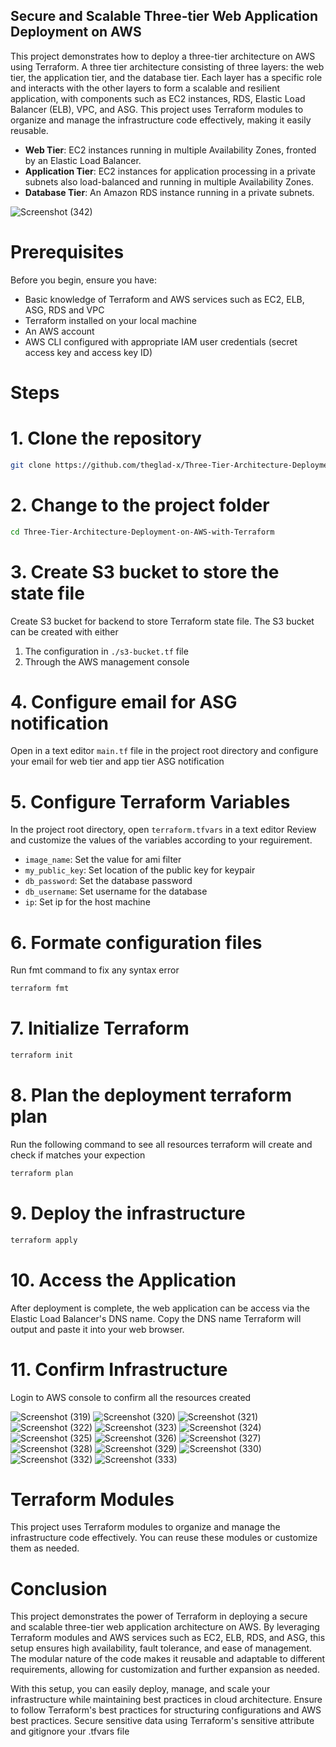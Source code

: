## Secure and Scalable Three-tier Web Application Deployment on AWS
This project demonstrates how to deploy a three-tier architecture on AWS using Terraform. A three tier architecture consisting of three layers: the web tier, the application tier, and the database tier. Each layer has a specific role and interacts with the other layers to form a scalable and resilient application, with components such as EC2 instances, RDS, Elastic Load Balancer (ELB), VPC, and ASG.
This project uses Terraform modules to organize and manage the infrastructure code effectively, making it easily reusable. 
- **Web Tier**: EC2 instances running in multiple Availability Zones, fronted by an Elastic Load Balancer.
- **Application Tier**: EC2 instances for application processing in a private subnets also load-balanced and running in multiple Availability Zones.
- **Database Tier**: An Amazon RDS instance running in a private subnets.

![Screenshot (342)](https://github.com/user-attachments/assets/1f694035-a7ac-4ac9-b372-4b92d2b8c5d4)

# Prerequisites
Before you begin, ensure you have:
- Basic knowledge of Terraform and AWS services such as EC2, ELB, ASG, RDS and VPC
- Terraform installed on your local machine
- An AWS account
- AWS CLI configured with appropriate IAM user credentials (secret access key and access key ID)

# Steps

# 1. Clone the repository
``` bash
git clone https://github.com/theglad-x/Three-Tier-Architecture-Deployment-on-AWS-with-Terraform.git
```

# 2. Change to the project folder
``` bash
cd Three-Tier-Architecture-Deployment-on-AWS-with-Terraform
```

# 3. Create S3 bucket to store the state file
Create S3 bucket for backend to store Terraform state file. The S3 bucket can be created with either
1. The configuration in `./s3-bucket.tf` file
2. Through the AWS management console

# 4. Configure email for ASG notification
Open in a text editor `main.tf` file in the project root directory and configure your email for web tier and app tier ASG notification

# 5. Configure Terraform Variables
In the project root directory, open `terraform.tfvars` in a text editor
Review and customize the values of the variables according to your reguirement.
- `image_name`: Set the value for ami filter
- `my_public_key`: Set location of the public key for keypair
- `db_password`: Set the database password
- `db_username`: Set username for the database
- `ip`: Set ip for the host machine

# 6. Formate configuration files
Run fmt command to fix any syntax error
```bash 
terraform fmt
```

# 7. Initialize Terraform
```bash
terraform init
```

# 8. Plan the deployment terraform plan
Run the following command to see all resources terraform will create and check if matches your expection
```bash 
terraform plan
```

# 9. Deploy the infrastructure
```bash 
terraform apply
```

# 10. Access the Application

After deployment is complete, the web application can be access via the Elastic Load Balancer's DNS name.
Copy the DNS name Terraform will output and paste it into your web browser.

# 11. Confirm Infrastructure
Login to AWS console to confirm all the resources created

![Screenshot (319)](https://github.com/user-attachments/assets/d07818de-fde2-4531-a7a9-e973c5b2534e)
![Screenshot (320)](https://github.com/user-attachments/assets/8a66db28-540e-4e41-b27d-7e5ba5d83423)
![Screenshot (321)](https://github.com/user-attachments/assets/044ba42c-e8b8-4215-9413-afce8748b807)
![Screenshot (322)](https://github.com/user-attachments/assets/0c1cace7-da82-4584-8859-4c0455d0184d)
![Screenshot (323)](https://github.com/user-attachments/assets/8fd371c6-11b2-41a8-b2ad-11626d1b5f7c)
![Screenshot (324)](https://github.com/user-attachments/assets/a6d914e1-ccda-4ae3-aebb-357d65457764)
![Screenshot (325)](https://github.com/user-attachments/assets/3557b32f-29da-4b67-a6e8-6f4881dd0fff)
![Screenshot (326)](https://github.com/user-attachments/assets/b1232f1e-f91b-403a-a8ca-2948b9e6cdb2)
![Screenshot (327)](https://github.com/user-attachments/assets/644a336a-f6ad-46e9-9f17-782683104078)
![Screenshot (328)](https://github.com/user-attachments/assets/ffcd2cbd-2fce-41eb-8ca6-2654e3cb6971)
![Screenshot (329)](https://github.com/user-attachments/assets/758e245a-3d84-43f0-ad24-b1f919234d09)
![Screenshot (330)](https://github.com/user-attachments/assets/6388c7c4-5755-4bd7-960c-71c96bb22f1c)
![Screenshot (332)](https://github.com/user-attachments/assets/b6d360ac-0303-442a-bd5e-07daecff493a)
![Screenshot (333)](https://github.com/user-attachments/assets/a7e65167-efcb-4964-abe3-ad01e67a901e)

# Terraform Modules
This project uses Terraform modules to organize and manage the infrastructure code effectively. You can reuse these modules or customize them as needed.

# Conclusion
This project demonstrates the power of Terraform in deploying a secure and scalable three-tier web application architecture on AWS. By leveraging Terraform modules and AWS services such as EC2, ELB, RDS, and ASG, this setup ensures high availability, fault tolerance, and ease of management. The modular nature of the code makes it reusable and adaptable to different requirements, allowing for customization and further expansion as needed.

With this setup, you can easily deploy, manage, and scale your infrastructure while maintaining best practices in cloud architecture. 
Ensure to follow Terraform's best practices for structuring configurations and AWS best practices. Secure sensitive data using Terraform's sensitive attribute and gitignore your .tfvars file
